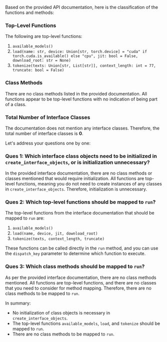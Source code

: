 Based on the provided API documentation, here is the classification of the functions and methods:

### Top-Level Functions
The following are top-level functions:
1. `available_models()`
2. `load(name: str, device: Union[str, torch.device] = "cuda" if torch.cuda.is_available() else "cpu", jit: bool = False, download_root: str = None)`
3. `tokenize(texts: Union[str, List[str]], context_length: int = 77, truncate: bool = False)`

### Class Methods
There are no class methods listed in the provided documentation. All functions appear to be top-level functions with no indication of being part of a class.

### Total Number of Interface Classes
The documentation does not mention any interface classes. Therefore, the total number of interface classes is **0**.

Let's address your questions one by one:

### Ques 1: Which interface class objects need to be initialized in `create_interface_objects`, or is initialization unnecessary?
In the provided interface documentation, there are no class methods or classes mentioned that would require initialization. All functions are top-level functions, meaning you do not need to create instances of any classes in `create_interface_objects`. Therefore, initialization is unnecessary.

### Ques 2: Which top-level functions should be mapped to `run`?
The top-level functions from the interface documentation that should be mapped to `run` are:
1. `available_models()`
2. `load(name, device, jit, download_root)`
3. `tokenize(texts, context_length, truncate)`

These functions can be called directly in the `run` method, and you can use the `dispatch_key` parameter to determine which function to execute.

### Ques 3: Which class methods should be mapped to `run`?
As per the provided interface documentation, there are no class methods mentioned. All functions are top-level functions, and there are no classes that you need to consider for method mapping. Therefore, there are no class methods to be mapped to `run`.

In summary:
- No initialization of class objects is necessary in `create_interface_objects`.
- The top-level functions `available_models`, `load`, and `tokenize` should be mapped to `run`.
- There are no class methods to be mapped to `run`.